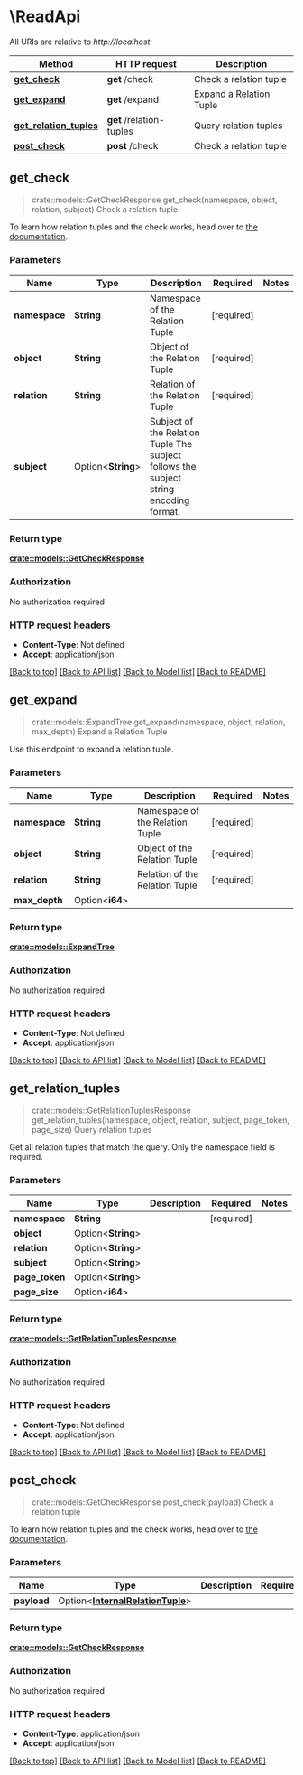 # \ReadApi

All URIs are relative to *http://localhost*

Method | HTTP request | Description
------------- | ------------- | -------------
[**get_check**](ReadApi.md#get_check) | **get** /check | Check a relation tuple
[**get_expand**](ReadApi.md#get_expand) | **get** /expand | Expand a Relation Tuple
[**get_relation_tuples**](ReadApi.md#get_relation_tuples) | **get** /relation-tuples | Query relation tuples
[**post_check**](ReadApi.md#post_check) | **post** /check | Check a relation tuple



## get_check

> crate::models::GetCheckResponse get_check(namespace, object, relation, subject)
Check a relation tuple

To learn how relation tuples and the check works, head over to [the documentation](../concepts/relation-tuples.mdx).

### Parameters


Name | Type | Description  | Required | Notes
------------- | ------------- | ------------- | ------------- | -------------
**namespace** | **String** | Namespace of the Relation Tuple | [required] |
**object** | **String** | Object of the Relation Tuple | [required] |
**relation** | **String** | Relation of the Relation Tuple | [required] |
**subject** | Option<**String**> | Subject of the Relation Tuple  The subject follows the subject string encoding format. |  |

### Return type

[**crate::models::GetCheckResponse**](getCheckResponse.md)

### Authorization

No authorization required

### HTTP request headers

- **Content-Type**: Not defined
- **Accept**: application/json

[[Back to top]](#) [[Back to API list]](../README.md#documentation-for-api-endpoints) [[Back to Model list]](../README.md#documentation-for-models) [[Back to README]](../README.md)


## get_expand

> crate::models::ExpandTree get_expand(namespace, object, relation, max_depth)
Expand a Relation Tuple

Use this endpoint to expand a relation tuple.

### Parameters


Name | Type | Description  | Required | Notes
------------- | ------------- | ------------- | ------------- | -------------
**namespace** | **String** | Namespace of the Relation Tuple | [required] |
**object** | **String** | Object of the Relation Tuple | [required] |
**relation** | **String** | Relation of the Relation Tuple | [required] |
**max_depth** | Option<**i64**> |  |  |

### Return type

[**crate::models::ExpandTree**](expandTree.md)

### Authorization

No authorization required

### HTTP request headers

- **Content-Type**: Not defined
- **Accept**: application/json

[[Back to top]](#) [[Back to API list]](../README.md#documentation-for-api-endpoints) [[Back to Model list]](../README.md#documentation-for-models) [[Back to README]](../README.md)


## get_relation_tuples

> crate::models::GetRelationTuplesResponse get_relation_tuples(namespace, object, relation, subject, page_token, page_size)
Query relation tuples

Get all relation tuples that match the query. Only the namespace field is required.

### Parameters


Name | Type | Description  | Required | Notes
------------- | ------------- | ------------- | ------------- | -------------
**namespace** | **String** |  | [required] |
**object** | Option<**String**> |  |  |
**relation** | Option<**String**> |  |  |
**subject** | Option<**String**> |  |  |
**page_token** | Option<**String**> |  |  |
**page_size** | Option<**i64**> |  |  |

### Return type

[**crate::models::GetRelationTuplesResponse**](getRelationTuplesResponse.md)

### Authorization

No authorization required

### HTTP request headers

- **Content-Type**: Not defined
- **Accept**: application/json

[[Back to top]](#) [[Back to API list]](../README.md#documentation-for-api-endpoints) [[Back to Model list]](../README.md#documentation-for-models) [[Back to README]](../README.md)


## post_check

> crate::models::GetCheckResponse post_check(payload)
Check a relation tuple

To learn how relation tuples and the check works, head over to [the documentation](../concepts/relation-tuples.mdx).

### Parameters


Name | Type | Description  | Required | Notes
------------- | ------------- | ------------- | ------------- | -------------
**payload** | Option<[**InternalRelationTuple**](InternalRelationTuple.md)> |  |  |

### Return type

[**crate::models::GetCheckResponse**](getCheckResponse.md)

### Authorization

No authorization required

### HTTP request headers

- **Content-Type**: application/json
- **Accept**: application/json

[[Back to top]](#) [[Back to API list]](../README.md#documentation-for-api-endpoints) [[Back to Model list]](../README.md#documentation-for-models) [[Back to README]](../README.md)

